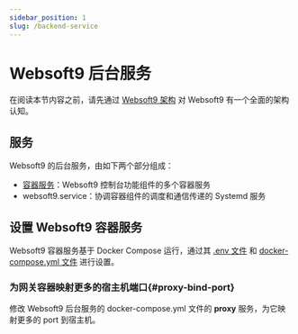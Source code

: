 ```yaml
---
sidebar_position: 1
slug: /backend-service
---
```


#  Websoft9 后台服务

在阅读本节内容之前，请先通过 [Websoft9 架构](./developer/architecture) 对 Websoft9 有一个全面的架构认知。  

## 服务

Websoft9 的后台服务，由如下两个部分组成：

- [容器服务](./parameter#docker-services)：Websoft9 控制台功能组件的多个容器服务
- websoft9.service：协调容器组件的调度和通信传递的 Systemd 服务

## 设置 Websoft9 容器服务

Websoft9 容器服务基于 Docker Compose 运行，通过其 [.env 文件](./parameter#path) 和 [docker-compose.yml 文件](./parameter#path) 进行设置。  

### 为网关容器映射更多的宿主机端口{#proxy-bind-port}

修改 Websoft9 后台服务的 docker-compose.yml 文件的 **proxy** 服务，为它映射更多的 port 到宿主机。